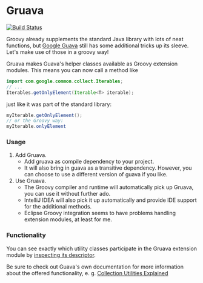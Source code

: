 # Gruava

[![Build Status](https://travis-ci.org/oreissig/gruava.svg?branch=master)](https://travis-ci.org/oreissig/gruava)

Groovy already supplements the standard Java library with lots of neat functions, but [Google Guava](https://github.com/google/guava) still has some additional tricks up its sleeve. Let's make use of those in a groovy way!

Gruava makes Guava's helper classes available as Groovy extension modules.
This means you can now call a method like
```java
import com.google.common.collect.Iterables;
// ...
Iterables.getOnlyElement(Iterable<T> iterable);
```
just like it was part of the standard library:
```java
myIterable.getOnlyElement();
// or the Groovy way:
myIterable.onlyElement
```
 
### Usage

1. Add Gruava.
    - Add gruava as compile dependency to your project.
    - It will also bring in guava as a transitive dependency. However, you can choose to use a different version of guava if you like.
2. Use Gruava.
    - The Groovy compiler and runtime will automatically pick up Gruava, you can use it without further ado.
    - IntelliJ IDEA will also pick it up automatically and provide IDE support for the additional methods.
    - Eclipse Groovy integration seems to have problems handling extension modules, at least for me.

### Functionality

You can see exactly which utility classes participate in the Gruava extension module by [inspecting its descriptor](https://github.com/oreissig/gruava/blob/master/src/main/resources/META-INF/services/org.codehaus.groovy.runtime.ExtensionModule).

Be sure to check out Guava's own documentation for more information about the offered functionality, e. g. [Collection Utilities Explained](https://github.com/google/guava/wiki/CollectionUtilitiesExplained)
